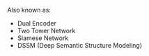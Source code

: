 Also known as:
- Dual Encoder
- Two Tower Network
- Siamese Network
- DSSM (Deep Semantic Structure Modeling)